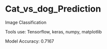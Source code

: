 # Cat_vs_dog_Prediction
Image Classification


Tools use: Tensorflow, keras, numpy, matplotlib

Model Accuracy: 0.7167

